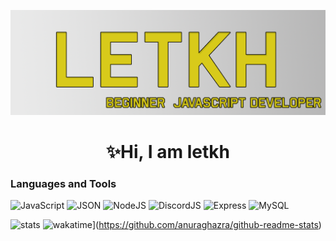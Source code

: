 ![Header](https://github.com/letkh/letkh/blob/main/assets/header.png)
<h1 align="center">✨Hi, I am letkh</h1>    

### Languages and Tools
![JavaScript](https://img.shields.io/badge/-JavaScript-000000?style=for-the-badge&logo=javascript)
![JSON](https://img.shields.io/badge/-json-000000?style=for-the-badge&logo=json)
![NodeJS](https://img.shields.io/badge/-Nodejs-000000?style=for-the-badge&logo=nodedotjs)
![DiscordJS](https://img.shields.io/badge/-discordjs-000000?style=for-the-badge&logo=discord)
![Express](https://img.shields.io/badge/-express-000000?style=for-the-badge&logo=express)
![MySQL](https://img.shields.io/badge/-mysql-000000?style=for-the-badge&logo=mysql)


![stats](https://github-readme-stats.vercel.app/api?username=letkh&show_icons=true&theme=merko)
![wakatime](https://github-readme-stats.vercel.app/api/wakatime?username=@letkh)](https://github.com/anuraghazra/github-readme-stats)
